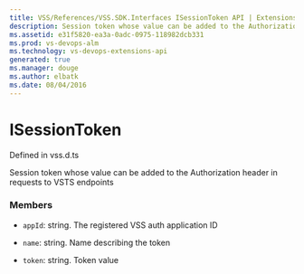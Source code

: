 ```yaml
---
title: VSS/References/VSS.SDK.Interfaces ISessionToken API | Extensions for Visual Studio Team Services
description: Session token whose value can be added to the Authorization header in requests to VSTS endpoints
ms.assetid: e31f5820-ea3a-0adc-0975-118982dcb331
ms.prod: vs-devops-alm
ms.technology: vs-devops-extensions-api
generated: true
ms.manager: douge
ms.author: elbatk
ms.date: 08/04/2016
---
```


# ISessionToken

Defined in vss.d.ts


Session token whose value can be added to the Authorization header in requests to VSTS endpoints 

### Members

* `appId`: string. The registered VSS auth application ID

* `name`: string. Name describing the token

* `token`: string. Token value

